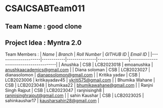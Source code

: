 # CSAICSABTeam011
  Team Name : good clone
  ---
  Project Idea : Myntra 2.0
  ---
  Team Members :
| *Name*              | *Branch*   | *Roll Number* | *GITHUB ID*    | *Email ID*                             | 
|---------------------|------------|---------------|----------------|----------------------------------------|
| Anushka             | CSB        | LCB2023018    | emoanushka     | anushkaacademics@gmail.com             | 
| Diana soloman       | CSB        | LCB2023027    | dianasolomon   | dianapsolomon@gmail.com                | 
| Kritika yadav       | CSB        | LCB2023006    | kritikayadav45 | ykriti575@gmail.com                    | 
| Bhumika Wahane      | CSB        | LCB2023048    | bhumikaa22     | bhumikawahane@gmail.com                | 
| Ranjni Singh Rajput | CSB        | LCB2023047    | ranjnisingh8   | ranjnisinghrajput@gmail.com            |
| sahin Kaushar       | CSB        | LCB2023025    | sahinkaushar17 | kausharsahin28@gmail.com               |
